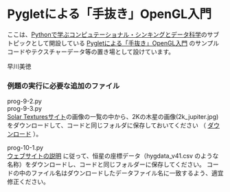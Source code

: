 # Pygletによる「手抜き」OpenGL入門

ここは、[Pythonで学ぶコンピュテーショナル・シンキングとデータ科学](https://wagtail.cds.tohoku.ac.jp/coda/python/)のサブトピックとして開設している
[Pygletによる「手抜き」OpenGL入門](https://wagtail.cds.tohoku.ac.jp/coda/python/pyglet/index.html)
のサンプルコードやテクスチャーデータ等の置き場として設けています。

早川美徳

### 例題の実行に必要な追加のファイル

prog-9-2.py  
prog-9-3.py  
[Solar Texturesサイト](https://www.solarsystemscope.com/textures/)の画像の一覧の中から、2Kの木星の画像(2k_jupiter.jpg)をダウンロードして、コードと同じフォルダに保存しておいてください
（ [ダウンロード](https://www.solarsystemscope.com/textures/download/2k_jupiter.jpg) ）。

prog-10-1.py  
[ウェブサイトの説明](https://wagtail.cds.tohoku.ac.jp/coda/python/pyglet/pyglet-part5.html#sec10-1) に従って、恒星の座標データ（hygdata_v41.csv のような名称）をダウンロードし、コードと同じフォルダーに保存してください。
コードの中のファイル名はダウンロードしたデータファイル名に一致するよう、適宜修正ください。
